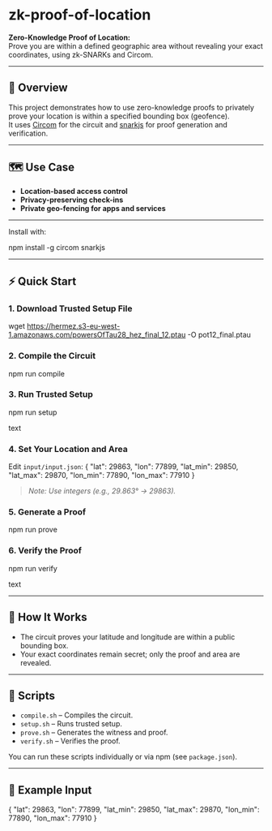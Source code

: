 # zk-proof-of-location

**Zero-Knowledge Proof of Location:**  
Prove you are within a defined geographic area without revealing your exact coordinates, using zk-SNARKs and Circom.

---

## 🚀 Overview

This project demonstrates how to use zero-knowledge proofs to privately prove your location is within a specified bounding box (geofence).  
It uses [Circom](https://docs.circom.io/) for the circuit and [snarkjs](https://github.com/iden3/snarkjs) for proof generation and verification.

---

## 🗺️ Use Case

- **Location-based access control**
- **Privacy-preserving check-ins**
- **Private geo-fencing for apps and services**

---



Install with:

npm install -g circom snarkjs


---

## ⚡ Quick Start

### 1. **Download Trusted Setup File**

wget https://hermez.s3-eu-west-1.amazonaws.com/powersOfTau28_hez_final_12.ptau -O pot12_final.ptau

### 2. **Compile the Circuit**

npm run compile

### 3. **Run Trusted Setup**

npm run setup

text

### 4. **Set Your Location and Area**

Edit `input/input.json`:
{
"lat": 29863,
"lon": 77899,
"lat_min": 29850,
"lat_max": 29870,
"lon_min": 77890,
"lon_max": 77910
}

> *Note: Use integers (e.g., 29.863° → 29863).*

### 5. **Generate a Proof**

npm run prove


### 6. **Verify the Proof**

npm run verify

text

---

## 🧩 How It Works

- The circuit proves your latitude and longitude are within a public bounding box.
- Your exact coordinates remain secret; only the proof and area are revealed.

---

## 📂 Scripts

- `compile.sh` – Compiles the circuit.
- `setup.sh` – Runs trusted setup.
- `prove.sh` – Generates the witness and proof.
- `verify.sh` – Verifies the proof.

You can run these scripts individually or via npm (see `package.json`).

---

## 📝 Example Input

{
"lat": 29863,
"lon": 77899,
"lat_min": 29850,
"lat_max": 29870,
"lon_min": 77890,
"lon_max": 77910
}
